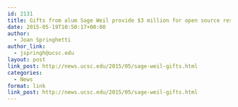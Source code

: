 ```yaml
---
id: 2131
title: Gifts from alum Sage Weil provide $3 million for open source research at UC Santa Cruz
date: 2015-05-19T10:50:17+00:00
author:
  - Joan Springhetti
author_link:
  - jspringh@ucsc.edu
layout: post
link_post: http://news.ucsc.edu/2015/05/sage-weil-gifts.html
categories:
  - News
format: link
link_post: http://news.ucsc.edu/2015/05/sage-weil-gifts.html
---
```

